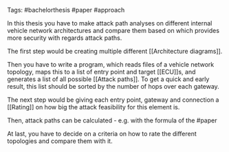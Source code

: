 Tags: #bachelorthesis #paper  #approach 

In this thesis you have to make attack path analyses on different internal vehicle network architectures and compare them based on which provides more security with regards attack paths. 

The first step would be creating multiple different [[Architecture diagrams]]. 

Then you have to write a program, which reads files of a vehicle network topology, maps this to a list of entry point and target [[ECU]]s, and generates a list of all possible [[Attack paths]]. 
To get a quick and early result, this list should be sorted by the number of hops over each gateway. 

The next step would be giving each entry point, gateway and connection a [[Rating]] on how big the attack feasibility for this element is. 

Then, attack paths can be calculated - e.g. with the formula of the #paper 

At last, you have to decide on a criteria on how to rate the different topologies and compare them with it.